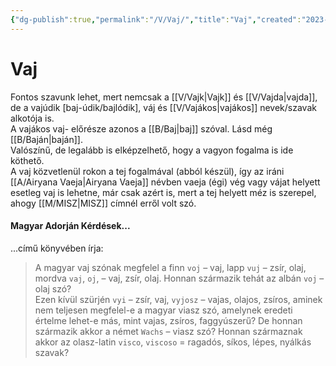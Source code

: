 ```yaml
---
{"dg-publish":true,"permalink":"/V/Vaj/","title":"Vaj","created":"2023-10-13T01:59","updated":"2023-12-23T08:11"}
---
```



# Vaj

Fontos szavunk lehet, mert nemcsak a [[V/Vajk\|Vajk]] és [[V/Vajda\|vajda]], de a vajúdik \[baj-údik/bajlódik\], váj és [[V/Vajákos\|vajákos]] nevek/szavak alkotója is.  
A vajákos vaj- előrésze azonos a [[B/Baj\|baj]] szóval. Lásd még [[B/Baján\|baján]].  
Valószínű, de legalább is elképzelhető, hogy a vagyon fogalma is ide köthető.  
A vaj közvetlenül rokon a tej fogalmával (abból készül), így az iráni [[A/Airyana Vaeja\|Airyana Vaeja]] névben vaeja (égi) vég vagy vájat helyett esetleg vaj is lehetne, már csak azért is, mert a tej helyett méz is szerepel, ahogy [[M/MISZ\|MISZ]] címnél erről volt szó.  

#### Magyar Adorján Kérdések...  

...című könyvében írja:  
> A magyar vaj szónak megfelel a finn `voj` – vaj, lapp `vuj` – zsír, olaj, mordva `vaj`, `oj`, – vaj, zsír, olaj. Honnan származik tehát az albán `voj` – olaj szó?  
> Ezen kívül szürjén `vyi` – zsír, vaj, `vyjosz` – vajas, olajos, zsíros, aminek nem teljesen megfelel-e a magyar viasz szó, amelynek eredeti értelme lehet-e más, mint vajas, zsíros, faggyúszerű? De honnan származik akkor a német `Wachs` – viasz szó? Honnan származnak akkor az olasz-latin `visco`, `viscoso` = ragadós, síkos, lépes, nyálkás szavak?  
  